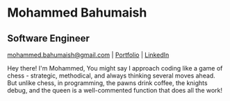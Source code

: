 # Mohammed Bahumaish
## Software Engineer
mohammed.bahumaish@gmail.com | [Portfolio](https://mohammed-bahumaish.vercel.app/) | [LinkedIn](https://www.linkedin.com/in/mohammed-ba-humaish/)

Hey there! I'm Mohammed, You might say I approach coding like a game of chess - strategic, methodical, and always thinking several moves ahead. But unlike chess, in programming, the pawns drink coffee, the knights debug, and the queen is a well-commented function that does all the work!

